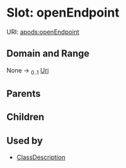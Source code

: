 
# Slot: openEndpoint



URI: [apods:openEndpoint](https://activitypods.org/ns/core#openEndpoint)


## Domain and Range

None &#8594;  <sub>0..1</sub> [Uri](types/Uri.md)

## Parents


## Children


## Used by

 * [ClassDescription](ClassDescription.md)
